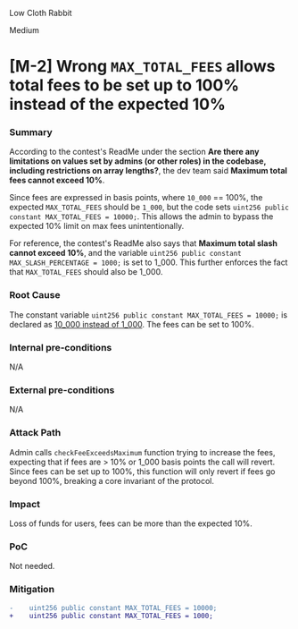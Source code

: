 Low Cloth Rabbit

Medium

# [M-2] Wrong `MAX_TOTAL_FEES` allows total fees to be set up to 100% instead of the expected 10%

### Summary

According to the contest's ReadMe under the section **Are there any limitations on values set by admins (or other roles) in the codebase, including restrictions on array lengths?**, the dev team said **Maximum total fees cannot exceed 10%**.

Since fees are expressed in basis points, where `10_000` == 100%, the expected `MAX_TOTAL_FEES` should be `1_000`, but the code sets `uint256 public constant MAX_TOTAL_FEES = 10000;`. This allows the admin to bypass the expected 10% limit on max fees unintentionally.

For reference, the contest's ReadMe also says that **Maximum total slash cannot exceed 10%**, and the variable  `uint256 public constant MAX_SLASH_PERCENTAGE = 1000;` is set to 1_000. This further enforces the fact that `MAX_TOTAL_FEES` should also be 1_000.

### Root Cause

The constant variable `uint256 public constant MAX_TOTAL_FEES = 10000;` is declared as [10_000 instead of 1_000](https://github.com/sherlock-audit/2024-11-ethos-network-ii/blob/main/ethos/packages/contracts/contracts/EthosVouch.sol#L120). The fees can be set to 100%.

### Internal pre-conditions

N/A

### External pre-conditions

N/A

### Attack Path

Admin calls `checkFeeExceedsMaximum` function trying to increase the fees, expecting that if fees are > 10% or 1_000 basis points the call will revert. Since fees can be set up to 100%, this function will only revert if fees go beyond 100%, breaking a core invariant of the protocol.

### Impact

Loss of funds for users, fees can be more than the expected 10%.

### PoC

Not needed.

### Mitigation

```diff
-    uint256 public constant MAX_TOTAL_FEES = 10000;
+    uint256 public constant MAX_TOTAL_FEES = 1000;
```